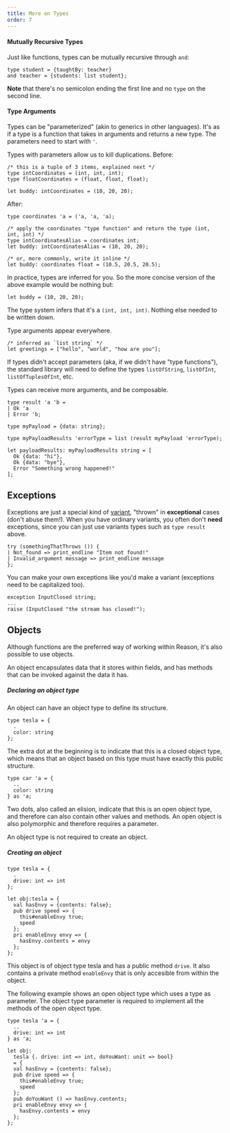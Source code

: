 ```yaml
---
title: More on Types
order: 7
---
```


#### Mutually Recursive Types

Just like functions, types can be mutually recursive through `and`:

```reason
type student = {taughtBy: teacher}
and teacher = {students: list student};
```

**Note** that there's no semicolon ending the first line and no `type` on the second line.

#### Type Arguments

Types can be "parameterized" (akin to generics in other languages). It's as if a type is a function that takes in arguments and returns a new type. The parameters need to start with `'`.

Types with parameters allow us to kill duplications. Before:

```reason
/* this is a tuple of 3 items, explained next */
type intCoordinates = (int, int, int);
type floatCoordinates = (float, float, float);

let buddy: intCoordinates = (10, 20, 20);
```

After:

```reason
type coordinates 'a = ('a, 'a, 'a);

/* apply the coordinates "type function" and return the type (int, int, int) */
type intCoordinatesAlias = coordinates int;
let buddy: intCoordinatesAlias = (10, 20, 20);

/* or, more commonly, write it inline */
let buddy: coordinates float = (10.5, 20.5, 20.5);
```

In practice, types are inferred for you. So the more concise version of the above example would be nothing but:

```reason
let buddy = (10, 20, 20);
```

The type system infers that it's a `(int, int, int)`. Nothing else needed to be written down.

Type arguments appear everywhere.

```reason
/* inferred as `list string` */
let greetings = ["hello", "world", "how are you"];
```

If types didn't accept parameters (aka, if we didn't have "type functions"), the standard library will need to define the types `listOfString`, `listOfInt`, `listOfTuplesOfInt`, etc.

Types can receive more arguments, and be composable.

```reason
type result 'a 'b =
| Ok 'a
| Error 'b;

type myPayload = {data: string};

type myPayloadResults 'errorType = list (result myPayload 'errorType);

let payloadResults: myPayloadResults string = [
  Ok {data: "hi"},
  Ok {data: "bye"},
  Error "Something wrong happened!"
];
```

Exceptions
----------

Exceptions are just a special kind of [variant](#built-in-data-types-variant), "thrown" in **exceptional** cases (don't abuse them!). When you have ordinary variants, you often don't **need** exceptions, since you can just use variants types such as `type result` above.

```reason
try (somethingThatThrows ()) {
| Not_found => print_endline "Item not found!"
| Invalid_argument message => print_endline message
};
```

You can make your own exceptions like you'd make a variant (exceptions need to be capitalized too).

```
exception InputClosed string;
...
raise (InputClosed "the stream has closed!");
```

Objects
----------------------------------
Although functions are the preferred way of working within Reason, it's also possible to use
objects.

An object encapsulates data that it stores within fields, and has methods that can be invoked
against the data it has.

##### Declaring an object type
An object can have an object type to define its structure.

```reason
type tesla = {
  .
  color: string
};
```
The extra dot at the beginning is to indicate that this is a closed object type, which means that
an object based on this type must have exactly this public structure.

```reason
type car 'a = {
  ..
  color: string
} as 'a;
```
Two dots, also called an elision, indicate that this is an open object type, and therefore
can also contain other values and methods. An open object is also polymorphic and therefore
requires a parameter.

An object type is not required to create an object.

##### Creating an object
```reason
type tesla = {
  .
  drive: int => int
};

let obj:tesla = {
  val hasEnvy = {contents: false};
  pub drive speed => {
    this#enableEnvy true;
    speed
  };
  pri enableEnvy envy => {
    hasEnvy.contents = envy
  };
};
```
This object is of object type tesla and has a public method `drive`. It also contains a
private method `enableEnvy` that is only accesible from within the object.

The following example shows an open object type which uses a type as parameter. The
object type parameter is required to implement all the methods of the open object
type.

```reason
type tesla 'a = {
  ..
  drive: int => int
} as 'a;

let obj:
  tesla {. drive: int => int, doYouWant: unit => bool}
  = {
  val hasEnvy = {contents: false};
  pub drive speed => {
    this#enableEnvy true;
    speed
  };
  pub doYouWant () => hasEnvy.contents;
  pri enableEnvy envy => {
    hasEnvy.contents = envy
  };
};
```
